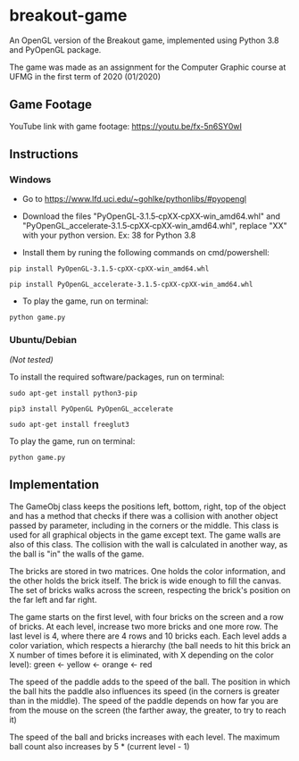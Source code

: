 # breakout-game

An OpenGL version of the Breakout game, implemented using Python 3.8 and PyOpenGL package.

The game was made as an assignment for the Computer Graphic course at UFMG in the first term of 2020 (01/2020)

## Game Footage

YouTube link with game footage: https://youtu.be/fx-5n6SY0wI

## Instructions

### Windows

* Go to https://www.lfd.uci.edu/~gohlke/pythonlibs/#pyopengl

 * Download the files "PyOpenGL‑3.1.5‑cpXX‑cpXX‑win_amd64.whl" and "PyOpenGL_accelerate‑3.1.5‑cpXX‑cpXX‑win_amd64.whl", replace "XX" with your python version. Ex: 38 for Python 3.8
 
 * Install them by runing the following commands on cmd/powershell:
 
`pip install PyOpenGL-3.1.5-cpXX-cpXX-win_amd64.whl`

`pip install PyOpenGL_accelerate‑3.1.5‑cpXX‑cpXX‑win_amd64.whl`

* To play the game, run on terminal:

`python game.py`

### Ubuntu/Debian

*(Not tested)*

To install the required software/packages, run on terminal: 

`sudo apt-get install python3-pip`

`pip3 install PyOpenGL PyOpenGL_accelerate`

`sudo apt-get install freeglut3`

To play the game, run on terminal:

`python game.py`

## Implementation

The GameObj class keeps the positions left, bottom, right, top of the object and has a method that checks if there was a collision with another object passed by parameter, including in the corners or the middle. This class is used for all graphical objects in the game except text. The game walls are also of this class. The collision with the wall is calculated in another way, as the ball is "in" the walls of the game.

The bricks are stored in two matrices. One holds the color information, and the other holds the brick itself. The brick is wide enough to fill the canvas. The set of bricks walks across the screen, respecting the brick's position on the far left and far right.

The game starts on the first level, with four bricks on the screen and a row of bricks. At each level, increase two more bricks and one more row. The last level is 4, where there are 4 rows and 10 bricks each. Each level adds a color variation, which respects a hierarchy (the ball needs to hit this brick an X number of times before it is eliminated, with X depending on the color level):
green <- yellow <- orange <- red

The speed of the paddle adds to the speed of the ball. The position in which the ball hits the paddle also influences its speed (in the corners is greater than in the middle). The speed of the paddle depends on how far you are from the mouse on the screen (the farther away, the greater, to try to reach it)

The speed of the ball and bricks increases with each level. The maximum ball count also increases by 5 * (current level - 1) 



